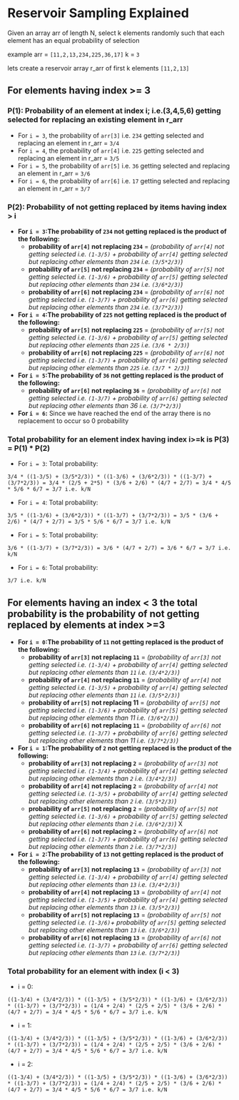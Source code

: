 # Reservoir Sampling Explained

Given an array arr of length N, select k elements randomly such that each element has an equal probability of selection

example arr = `[11,2,13,234,225,36,17]`
k = `3`

lets create a reservoir array r_arr of first k elements `[11,2,13]`

## For elements having index >= 3

### P(1): Probability of an element at index i; i.e.(3,4,5,6) getting selected for replacing an existing element in r_arr

* For `i = 3`, the probability of `arr[3]` i.e. `234` getting selected and replacing an element in r_arr = `3/4`
* For `i = 4`, the probability of `arr[4]` i.e. `225` getting selected and replacing an element in r_arr = `3/5`
* For `i = 5`, the probability of `arr[5]` i.e. `36` getting selected and replacing an element in r_arr = `3/6`
* For `i = 6`, the probability of `arr[6]` i.e. `17` getting selected and replacing an element in r_arr = `3/7`

### P(2): Probability of not getting replaced by items having index > i
 
* **For `i = 3`:The probability of `234` not getting replaced is the product of the following:**
    * **probability of `arr[4]` not replacing `234`** = *(probability of `arr[4]` not getting selected i.e. `(1-3/5)` + probability of `arr[4]` getting selected but replacing other elements than `234` i.e. `(3/5*2/3)`)*
    * **probability of `arr[5]` not replacing `234`** = *(probability of `arr[5]` not getting selected i.e. `(1-3/6)` + probability of `arr[5]` getting selected but replacing other elements than `234` i.e. `(3/6*2/3)`)*
    * **probability of `arr[6]` not replacing `234`** = *(probability of `arr[6]` not getting selected i.e. `(1-3/7)` + probability of `arr[6]` getting selected but replacing other elements than `234` i.e. `(3/7*2/3)`)*
* **For `i = 4`:The probability of `225` not getting replaced is the product of the following:**
    * **probability of `arr[5]` not replacing `225`** = *(probability of `arr[5]` not getting selected i.e. `(1-3/6)` + probability of `arr[5]` getting selected but replacing other elements than `225` i.e. `(3/6 * 2/3)`)* 
    * **probability of `arr[6]` not replacing `225`** = *(probability of `arr[6]` not getting selected i.e. `(1-3/7)` + probability of `arr[6]` getting selected but replacing other elements than `225` i.e. `(3/7 * 2/3)`)*  
* **For `i = 5`:The probability of `36` not getting replaced is the product of the following:**
    * **probability of `arr[6]` not replacing `36`** = *(probability of `arr[6]` not getting selected i.e. `(1-3/7)` + probability of `arr[6]` getting selected but replacing other elements than 36 i.e. `(3/7*2/3)`)*  
* **For `i = 6`:**
Since we have reached the end of the array there is no replacement to occur so 0 probability

### Total probability for an element index having index i>=k is P(3) = P(1) * P(2)

* For `i = 3`:
Total probability:
```
3/4 * ((1-3/5) + (3/5*2/3)) * ((1-3/6) + (3/6*2/3)) * ((1-3/7) + (3/7*2/3)) = 3/4 * (2/5 + 2*5) * (3/6 + 2/6) * (4/7 + 2/7) = 3/4 * 4/5 * 5/6 * 6/7 = 3/7 i.e. k/N
```
* For `i = 4`:
Total probability:
```
3/5 * ((1-3/6) + (3/6*2/3)) * ((1-3/7) + (3/7*2/3)) = 3/5 * (3/6 + 2/6) * (4/7 + 2/7) = 3/5 * 5/6 * 6/7 = 3/7 i.e. k/N
```
* For `i = 5`:
Total probability:
```
3/6 * ((1-3/7) + (3/7*2/3)) = 3/6 * (4/7 + 2/7) = 3/6 * 6/7 = 3/7 i.e. k/N
```
* For `i = 6`:
Total probability:
```
3/7 i.e. k/N
```

## For elements having an index < 3 the total probability is the probability of not getting replaced by elements at index >=3

* **For `i = 0`:The probability of `11` not getting replaced is the product of the following:**
    * **probability of `arr[3]` not replacing `11`** = *(probability of `arr[3]` not getting selected i.e. `(1-3/4)` + probability of `arr[4]` getting selected but replacing other elements than `11` i.e. `(3/4*2/3)`)*
    * **probability of `arr[4]` not replacing `11`** = *(probability of `arr[4]` not getting selected i.e. `(1-3/5)` + probability of `arr[4]` getting selected but replacing other elements than `11` i.e. `(3/5*2/3)`)*
    * **probability of `arr[5]` not replacing 11** = *(probability of `arr[5]` not getting selected i.e. `(1-3/6)` + probability of `arr[5]` getting selected but replacing other elements than 11 i.e. `(3/6*2/3)`)*
    * **probability of `arr[6]` not replacing `11`** = *(probability of `arr[6]` not getting selected i.e. `(1-3/7)` + probability of `arr[6]` getting selected but replacing other elements than 11 i.e. `(3/7*2/3)`)*
* **For `i = 1`:The probability of `2` not getting replaced is the product of the following:**
    * **probability of `arr[3]` not replacing `2`** = *(probability of `arr[3]` not getting selected i.e. `(1-3/4)` + probability of `arr[4]` getting selected but replacing other elements than `2` i.e. `(3/4*2/3)`)*
    * **probability of `arr[4]` not replacing `2`** = *(probability of `arr[4]` not getting selected i.e. `(1-3/5)` + probability of `arr[4]` getting selected but replacing other elements than `2` i.e. `(3/5*2/3)`)*
    * **probability of `arr[5]` not replacing `2`** = *(probability of `arr[5]` not getting selected i.e. `(1-3/6)` + probability of `arr[5]` getting selected but replacing other elements than `2` i.e. `(3/6*2/3)`)* X
    * **probability of `arr[6]` not replacing `2`** = *(probability of `arr[6]` not getting selected i.e. `(1-3/7)` + probability of `arr[6]` getting selected but replacing other elements than `2` i.e. `(3/7*2/3)`)*
* **For `i = 2`:The probability of `13` not getting replaced is the product of the following:**
    * **probability of `arr[3]` not replacing `13`** = *(probability of `arr[3]` not getting selected i.e. `(1-3/4)` + probability of `arr[4]` getting selected but replacing other elements than `13` i.e. `(3/4*2/3)`)*
    * **probability of `arr[4]` not replacing `13`** = *(probability of `arr[4]` not getting selected i.e. `(1-3/5)` + probability of `arr[4]` getting selected but replacing other elements than `13` i.e. `(3/5*2/3)`)*
    * **probability of `arr[5]` not replacing `13`** = *(probability of `arr[5]` not getting selected i.e. `(1-3/6)`+ probability of `arr[5]` getting selected but replacing other elements than `13` i.e. `(3/6*2/3)`)*
    * **probability of `arr[6]` not replacing `13`** = *(probability of `arr[6]` not getting selected i.e. `(1-3/7)` + probability of `arr[6]` getting selected but replacing other elements than `13` i.e. `(3/7*2/3)`)*


### Total probability for an element with index (i < 3)

* i = 0:
```
((1-3/4) + (3/4*2/3)) * ((1-3/5) + (3/5*2/3)) * ((1-3/6) + (3/6*2/3)) * ((1-3/7) + (3/7*2/3)) = (1/4 + 2/4) * (2/5 + 2/5) * (3/6 + 2/6) * (4/7 + 2/7) = 3/4 * 4/5 * 5/6 * 6/7 = 3/7 i.e. k/N
```
* i = 1:
```
((1-3/4) + (3/4*2/3)) * ((1-3/5) + (3/5*2/3)) * ((1-3/6) + (3/6*2/3)) * ((1-3/7) + (3/7*2/3)) = (1/4 + 2/4) * (2/5 + 2/5) * (3/6 + 2/6) * (4/7 + 2/7) = 3/4 * 4/5 * 5/6 * 6/7 = 3/7 i.e. k/N
```   
* i = 2:
```
((1-3/4) + (3/4*2/3)) * ((1-3/5) + (3/5*2/3)) * ((1-3/6) + (3/6*2/3)) * ((1-3/7) + (3/7*2/3)) = (1/4 + 2/4) * (2/5 + 2/5) * (3/6 + 2/6) * (4/7 + 2/7) = 3/4 * 4/5 * 5/6 * 6/7 = 3/7 i.e. k/N
```   
